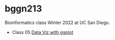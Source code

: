 # bggn213
Bioinformatics class Winter 2022 at UC San Diego.

- Class 05 [Data Viz with ggplot](https://www.youtube.com/watch?v=iik25wqIuFo)
